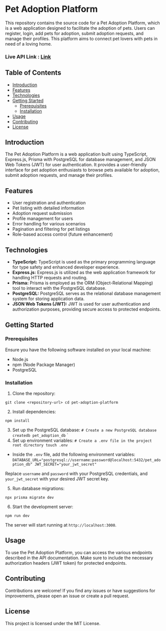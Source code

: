 # Pet Adoption Platform

This repository contains the source code for a Pet Adoption Platform, which is a web application designed to facilitate the adoption of pets. Users can register, login, add pets for adoption, submit adoption requests, and manage their profiles. This platform aims to connect pet lovers with pets in need of a loving home.

### Live API Link : [Link](https://pet-adoption-platform-server-smoky.vercel.app)

## Table of Contents

- [Introduction](#introduction)
- [Features](#features)
- [Technologies](#technologies)
- [Getting Started](#getting-started)
  - [Prerequisites](#prerequisites)
  - [Installation](#installation)
- [Usage](#usage)
- [Contributing](#contributing)
- [License](#license)

## Introduction

The Pet Adoption Platform is a web application built using TypeScript, Express.js, Prisma with PostgreSQL for database management, and JSON Web Tokens (JWT) for user authentication. It provides a user-friendly interface for pet adoption enthusiasts to browse pets available for adoption, submit adoption requests, and manage their profiles.

## Features

- User registration and authentication
- Pet listing with detailed information
- Adoption request submission
- Profile management for users
- Error handling for various scenarios
- Pagination and filtering for pet listings
- Role-based access control (future enhancement)

## Technologies

- **TypeScript:** TypeScript is used as the primary programming language for type safety and enhanced developer experience.
- **Express.js:** Express.js is utilized as the web application framework for handling HTTP requests and routing.
- **Prisma:** Prisma is employed as the ORM (Object-Relational Mapping) tool to interact with the PostgreSQL database.
- **PostgreSQL:** PostgreSQL serves as the relational database management system for storing application data.
- **JSON Web Tokens (JWT):** JWT is used for user authentication and authorization purposes, providing secure access to protected endpoints.

## Getting Started

### Prerequisites

Ensure you have the following software installed on your local machine:

- Node.js
- npm (Node Package Manager)
- PostgreSQL

### Installation

1. Clone the repository:

```
git clone <repository-url> cd pet-adoption-platform
```

2. Install dependencies:

```
npm install
```

3. Set up the PostgreSQL database:
   `# Create a new PostgreSQL database createdb pet_adoption_db`
   `
4. Set up environment variables:
   `# Create a .env file in the project root directory touch .env`

- Inside the `.env` file, add the following environment variables:
  `DATABASE_URL="postgresql://username:password@localhost:5432/pet_adoption_db" JWT_SECRET="your_jwt_secret"`

Replace `username` and `password` with your PostgreSQL credentials, and `your_jwt_secret` with your desired JWT secret key.

5. Run database migrations:

```
npx prisma migrate dev
```

6. Start the development server:

```
npm run dev
```

The server will start running at `http://localhost:3000`.

## Usage

To use the Pet Adoption Platform, you can access the various endpoints described in the API documentation. Make sure to include the necessary authorization headers (JWT token) for protected endpoints.

## Contributing

Contributions are welcome! If you find any issues or have suggestions for improvements, please open an issue or create a pull request.

## License

This project is licensed under the MIT License.
